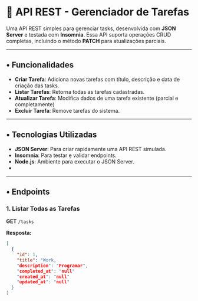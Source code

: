 # 📝 API REST - Gerenciador de Tarefas

Uma API REST simples para gerenciar tasks, desenvolvida com **JSON Server** e testada com **Insomnia**. Essa API suporta operações CRUD completas, incluindo o método **PATCH** para atualizações parciais.

---

## • Funcionalidades

- **Criar Tarefa**: Adiciona novas tarefas com título, descrição e data de criação das tasks.
- **Listar Tarefas**: Retorna todas as tarefas cadastradas.
- **Atualizar Tarefa**: Modifica dados de uma tarefa existente (parcial e completamente) 
- **Excluir Tarefa**: Remove tarefas do sistema.

---

## • Tecnologias Utilizadas

- **JSON Server**: Para criar rapidamente uma API REST simulada.
- **Insomnia**: Para testar e validar endpoints.
- **Node.js**: Ambiente para executar o JSON Server.
- 

---

## • Endpoints

### **1. Listar Todas as Tarefas**
**GET** `/tasks`

**Resposta:**
```json
[
  {
    "id": 1,
    "title": "Work,
    "description": "Programar",
    "completed_at": "null"
    "created_at": "null"
    "updated_at": "null"
  }
]
